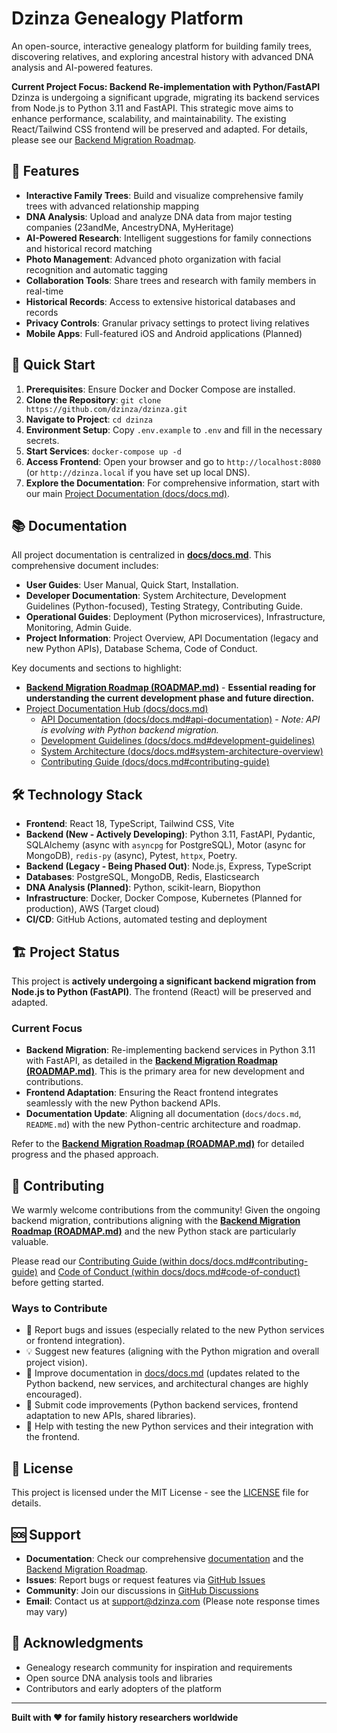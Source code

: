 # Dzinza Genealogy Platform

An open-source, interactive genealogy platform for building family trees, discovering relatives, and exploring ancestral history with advanced DNA analysis and AI-powered features.

**Current Project Focus: Backend Re-implementation with Python/FastAPI** Dzinza is undergoing a significant upgrade, migrating its backend services from Node.js to Python 3.11 and FastAPI. This strategic move aims to enhance performance, scalability, and maintainability. The existing React/Tailwind CSS frontend will be preserved and adapted. For details, please see our [Backend Migration Roadmap](ROADMAP.md).

## 🌟 Features

- **Interactive Family Trees**: Build and visualize comprehensive family trees with advanced relationship mapping
- **DNA Analysis**: Upload and analyze DNA data from major testing companies (23andMe, AncestryDNA, MyHeritage)
- **AI-Powered Research**: Intelligent suggestions for family connections and historical record matching
- **Photo Management**: Advanced photo organization with facial recognition and automatic tagging
- **Collaboration Tools**: Share trees and research with family members in real-time
- **Historical Records**: Access to extensive historical databases and records
- **Privacy Controls**: Granular privacy settings to protect living relatives
- **Mobile Apps**: Full-featured iOS and Android applications (Planned)

## 🚀 Quick Start

1.  **Prerequisites**: Ensure Docker and Docker Compose are installed.
2.  **Clone the Repository**: `git clone https://github.com/dzinza/dzinza.git`
3.  **Navigate to Project**: `cd dzinza`
4.  **Environment Setup**: Copy `.env.example` to `.env` and fill in the necessary secrets.
5.  **Start Services**: `docker-compose up -d`
6.  **Access Frontend**: Open your browser and go to `http://localhost:8080` (or `http://dzinza.local` if you have set up local DNS).
7.  **Explore the Documentation**: For comprehensive information, start with our main [Project Documentation (docs/docs.md)](docs/docs.md).

## 📚 Documentation

All project documentation is centralized in [**docs/docs.md**](docs/docs.md). This comprehensive document includes:

- **User Guides**: User Manual, Quick Start, Installation.
- **Developer Documentation**: System Architecture, Development Guidelines (Python-focused), Testing Strategy, Contributing Guide.
- **Operational Guides**: Deployment (Python microservices), Infrastructure, Monitoring, Admin Guide.
- **Project Information**: Project Overview, API Documentation (legacy and new Python APIs), Database Schema, Code of Conduct.

Key documents and sections to highlight:

- [**Backend Migration Roadmap (ROADMAP.md)**](ROADMAP.md) - **Essential reading for understanding the current development phase and future direction.**
- [Project Documentation Hub (docs/docs.md)](docs/docs.md)
  - [API Documentation (docs/docs.md#api-documentation)](docs/docs.md#api-documentation) - _Note: API is evolving with Python backend migration._
  - [Development Guidelines (docs/docs.md#development-guidelines)](docs/docs.md#development-guidelines)
  - [System Architecture (docs/docs.md#system-architecture-overview)](docs/docs.md#system-architecture-overview)
  - [Contributing Guide (docs/docs.md#contributing-guide)](docs/docs.md#contributing-guide)

## 🛠️ Technology Stack

- **Frontend**: React 18, TypeScript, Tailwind CSS, Vite
- **Backend (New - Actively Developing)**: Python 3.11, FastAPI, Pydantic, SQLAlchemy (async with `asyncpg` for PostgreSQL), Motor (async for MongoDB), `redis-py` (async), Pytest, `httpx`, Poetry.
- **Backend (Legacy - Being Phased Out)**: Node.js, Express, TypeScript
- **Databases**: PostgreSQL, MongoDB, Redis, Elasticsearch
- **DNA Analysis (Planned)**: Python, scikit-learn, Biopython
- **Infrastructure**: Docker, Docker Compose, Kubernetes (Planned for production), AWS (Target cloud)
- **CI/CD**: GitHub Actions, automated testing and deployment

## 🏗️ Project Status

This project is **actively undergoing a significant backend migration from Node.js to Python (FastAPI)**. The frontend (React) will be preserved and adapted.

### Current Focus

- **Backend Migration**: Re-implementing backend services in Python 3.11 with FastAPI, as detailed in the [**Backend Migration Roadmap (ROADMAP.md)**](ROADMAP.md). This is the primary area for new development and contributions.
- **Frontend Adaptation**: Ensuring the React frontend integrates seamlessly with the new Python backend APIs.
- **Documentation Update**: Aligning all documentation (`docs/docs.md`, `README.md`) with the new Python-centric architecture and roadmap.

Refer to the [**Backend Migration Roadmap (ROADMAP.md)**](ROADMAP.md) for detailed progress and the phased approach.

## 🤝 Contributing

We warmly welcome contributions from the community! Given the ongoing backend migration, contributions aligning with the [**Backend Migration Roadmap (ROADMAP.md)**](ROADMAP.md) and the new Python stack are particularly valuable.

Please read our [Contributing Guide (within docs/docs.md#contributing-guide)](docs/docs.md#contributing-guide) and [Code of Conduct (within docs/docs.md#code-of-conduct)](docs/docs.md#code-of-conduct) before getting started.

### Ways to Contribute

- 🐛 Report bugs and issues (especially related to the new Python services or frontend integration).
- 💡 Suggest new features (aligning with the Python migration and overall project vision).
- 📝 Improve documentation in [docs/docs.md](docs/docs.md) (updates related to the Python backend, new services, and architectural changes are highly encouraged).
- 🔧 Submit code improvements (Python backend services, frontend adaptation to new APIs, shared libraries).
- 🧪 Help with testing the new Python services and their integration with the frontend.

## 📄 License

This project is licensed under the MIT License - see the [LICENSE](LICENSE) file for details.

## 🆘 Support

- **Documentation**: Check our comprehensive [documentation](docs/) and the [Backend Migration Roadmap](ROADMAP.md).
- **Issues**: Report bugs or request features via [GitHub Issues](https://github.com/dzinza/dzinza/issues)
- **Community**: Join our discussions in [GitHub Discussions](https://github.com/dzinza/dzinza/discussions)
- **Email**: Contact us at support@dzinza.com (Please note response times may vary)

## 🙏 Acknowledgments

- Genealogy research community for inspiration and requirements
- Open source DNA analysis tools and libraries
- Contributors and early adopters of the platform

---

**Built with ❤️ for family history researchers worldwide**
